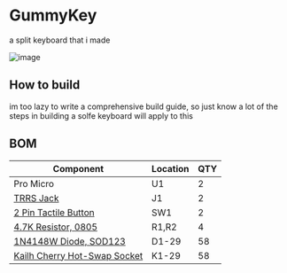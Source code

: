 # GummyKey
a split keyboard that i made

![image](https://user-images.githubusercontent.com/102767971/215166168-12f08a78-ce6e-4368-9a70-0d4e8173b8e2.png)

## How to build

im too lazy to write a comprehensive build guide, so just know a lot of the steps in building a solfe keyboard will apply to this

## BOM

|Component|Location|QTY|
|---------|--------|---|
|Pro Micro|U1|2|
|[TRRS Jack](https://www.aliexpress.us/item/2255800474897706.html)|J1|2|
|[2 Pin Tactile Button](https://www.aliexpress.us/item/3256802304413347.html)|SW1|2|
|[4.7K Resistor, 0805](https://www.mouser.com/ProductDetail/603-RC0805FR-104K7L)|R1,R2|4|
|[1N4148W Diode, SOD123](https://mou.sr/3kOR7fV)|D1-29|58|
|[Kailh Cherry Hot-Swap Socket](https://www.aliexpress.us/item/2255800865526224.html)|K1-29|58|

